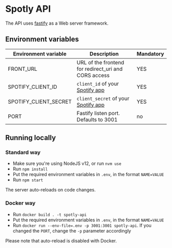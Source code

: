 # Spotly API

The API uses [fastify](https://www.fastify.io/) as a Web server framework.

## Environment variables

| Environment variable  | Description                                                                     | Mandatory |
|-----------------------|---------------------------------------------------------------------------------|-----------|
| FRONT_URL             | URL of the frontend for redirect_uri and CORS access                            | YES       |
| SPOTIFY_CLIENT_ID     | `client_id` of your [Spotify app](https://developer.spotify.com/dashboard/)     | YES       |
| SPOTIFY_CLIENT_SECRET | `client_secret` of your [Spotify app](https://developer.spotify.com/dashboard/) | YES       |
| PORT                  | Fastify listen port. Defaults to 3001                                           | no        |

## Running locally

### Standard way

- Make sure you're using NodeJS v12, or run `nvm use`
- Run `npm install`
- Put the required environment variables in `.env`, in the format `NAME=VALUE`
- Run `npm start`

The server auto-reloads on code changes.

### Docker way

- Run `docker build . -t spotly-api`
- Put the required environment variables in `.env`, in the format `NAME=VALUE`
- Run `docker run --env-file=.env -p 3001:3001 spotly-api`. If you changed the `PORT`, change the `-p` parameter accordingly

Please note that auto-reload is disabled with Docker.
